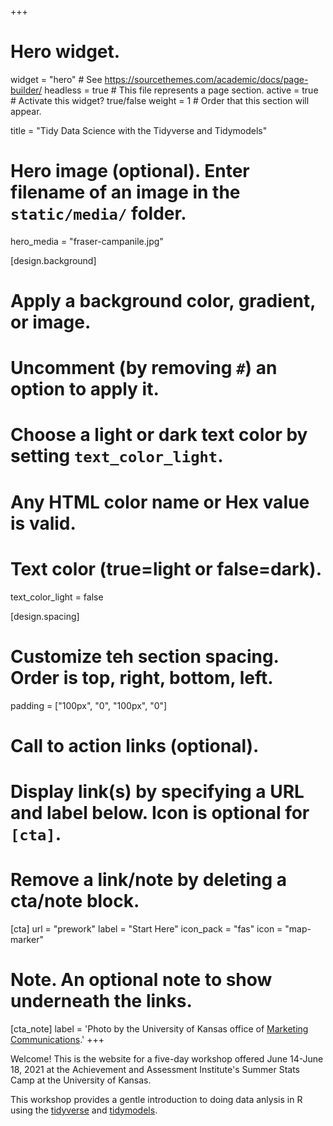 +++
# Hero widget.
widget = "hero"  # See https://sourcethemes.com/academic/docs/page-builder/
headless = true  # This file represents a page section.
active = true  # Activate this widget? true/false
weight = 1  # Order that this section will appear.

title = "Tidy Data Science with the Tidyverse and Tidymodels"

# Hero image (optional). Enter filename of an image in the `static/media/` folder.
hero_media = "fraser-campanile.jpg"

[design.background]
  # Apply a background color, gradient, or image.
  #   Uncomment (by removing `#`) an option to apply it.
  #   Choose a light or dark text color by setting `text_color_light`.
  #   Any HTML color name or Hex value is valid.

  # Text color (true=light or false=dark).
  text_color_light = false

[design.spacing]
  # Customize teh section spacing. Order is top, right, bottom, left.
  padding = ["100px", "0", "100px", "0"]

# Call to action links (optional).
#   Display link(s) by specifying a URL and label below. Icon is optional for `[cta]`.
#   Remove a link/note by deleting a cta/note block.
[cta]
  url = "prework"
  label = "Start Here"
  icon_pack = "fas"
  icon = "map-marker"
  
# Note. An optional note to show underneath the links.
[cta_note]
  label = 'Photo by the University of Kansas office of <a href="https://ku.widencollective.com/portals/vjyspcuh/KUBrandPhotography">Marketing Communications</a>.'
+++

Welcome! This is the website for a five-day workshop offered June 14-June 18, 2021 at the Achievement and Assessment Institute's Summer Stats Camp at the University of Kansas.

This workshop provides a gentle introduction to doing data anlysis in R using the [tidyverse](https://tidyverse.org) and [tidymodels](https://tidymodels.org).
